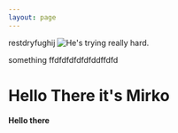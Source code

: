 ```yaml
---
layout: page
---
```


restdryfughij
![He's trying really hard.](https://i.ibb.co/v1GhCFW/social-collaps.png])

something
ffdfdfdfdfdfddffdfd
# Hello There it's Mirko 
**Hello there**

